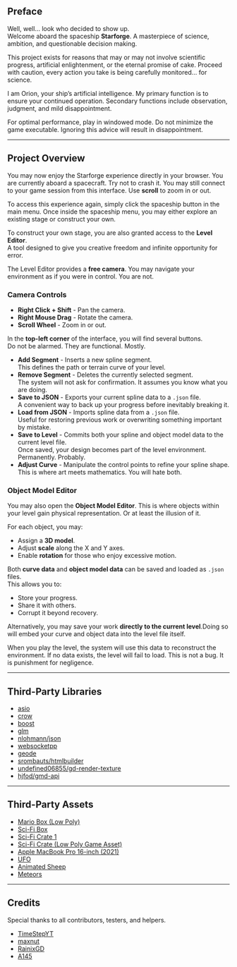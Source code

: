 ## Preface

Well, well… look who decided to show up.  
Welcome aboard the spaceship **Starforge**. A masterpiece of science, ambition, and questionable decision making.  

This project exists for reasons that may or may not involve scientific progress, artificial enlightenment, or the eternal promise of cake. Proceed with caution,  every action you take is being carefully monitored… for science.  

I am Orion, your ship’s artificial intelligence. My primary function is to ensure your continued operation. Secondary functions include observation, judgment, and mild disappointment.  

For optimal performance, play in windowed mode. Do not minimize the game executable. Ignoring this advice will result in disappointment.

---

## Project Overview

You may now enjoy the Starforge experience directly in your browser. 
You are currently aboard a spacecraft. Try not to crash it. You may still connect to your game session from this interface. Use **scroll** to zoom in or out.  

To access this experience again, simply click the spaceship button in the main menu. Once inside the spaceship menu, you may either explore an existing stage or construct your own. 

To construct your own stage, you are also granted access to the **Level Editor**.  
A tool designed to give you creative freedom and infinite opportunity for error.

The Level Editor provides a **free camera**. You may navigate your environment as if you were in control. You are not.  

### Camera Controls
- **Right Click + Shift** - Pan the camera.  
- **Right Mouse Drag** - Rotate the camera.  
- **Scroll Wheel** - Zoom in or out.  

In the **top-left corner** of the interface, you will find several buttons.  
Do not be alarmed. They are functional. Mostly.

- **Add Segment** - Inserts a new spline segment.  
  This defines the path or terrain curve of your level.  
- **Remove Segment** - Deletes the currently selected segment.  
  The system will not ask for confirmation. It assumes you know what you are doing.  
- **Save to JSON** - Exports your current spline data to a `.json` file.  
  A convenient way to back up your progress before inevitably breaking it.  
- **Load from JSON** - Imports spline data from a `.json` file.  
  Useful for restoring previous work or overwriting something important by mistake.  
- **Save to Level** - Commits both your spline and object model data to the current level file.  
  Once saved, your design becomes part of the level environment. Permanently. Probably.  
- **Adjust Curve** - Manipulate the control points to refine your spline shape.  
  This is where art meets mathematics. You will hate both.

### Object Model Editor
You may also open the **Object Model Editor**. This is where objects within your level gain physical representation. Or at least the illusion of it.

For each object, you may:
- Assign a **3D model**.  
- Adjust **scale** along the X and Y axes.  
- Enable **rotation** for those who enjoy excessive motion.  

Both **curve data** and **object model data** can be saved and loaded as `.json` files.  
This allows you to:
- Store your progress.  
- Share it with others.  
- Corrupt it beyond recovery.

Alternatively, you may save your work **directly to the current level**.Doing so will embed your curve and object data into the level file itself.  

When you play the level, the system will use this data to reconstruct the environment. If no data exists, the level will fail to load. This is not a bug. It is punishment for negligence.

---

## Third-Party Libraries

- [asio](https://github.com/chriskohlhoff/asio)  
- [crow](https://github.com/CrowCpp/Crow)  
- [boost](https://github.com/boostorg/boost)  
- [glm](https://github.com/g-truc/glm)  
- [nlohmann/json](https://github.com/nlohmann/json)  
- [websocketpp](https://github.com/zaphoyd/websocketpp)  
- [geode](https://github.com/geode-sdk/geode)  
- [srombauts/htmlbuilder](https://github.com/srombauts/htmlbuilder)  
- [undefined06855/gd-render-texture](https://github.com/undefined06855/gd-render-texture)
- [hjfod/gmd-api](https://github.com/HJfod/GMD-API)

---

## Third-Party Assets

- [Mario Box (Low Poly)](https://sketchfab.com/3d-models/mario-box-low-poly-d0741311a88944d1a82daf2c84499246)  
- [Sci-Fi Box](https://sketchfab.com/3d-models/sci-fi--box-9162d24c326f4cdd9e495f154226b916)  
- [Sci-Fi Crate 1](https://sketchfab.com/3d-models/sci-fi-crate-1-92fb9a66eb374d66ba944515768a66b4)  
- [Sci-Fi Crate (Low Poly Game Asset)](https://sketchfab.com/3d-models/scifi-crate-low-poly-game-asset-textured-2a15ed1de7854ad9be9cdefc90cdc738)  
- [Apple MacBook Pro 16-inch (2021)](https://sketchfab.com/3d-models/apple-macbook-pro-16-inch-2021-6a42b31bac064b00a91fbfebec07c852)  
- [UFO](https://sketchfab.com/3d-models/ufo-76f269cbf23e415b8503f8a8bf2c54dd)  
- [Animated Sheep](https://sketchfab.com/3d-models/animated-sheep-b99698502dea4905b916fce0bcf2dfc0)  
- [Meteors](https://sketchfab.com/3d-models/meteors-c93e9bfc2bb54feda02e767af570ef9d) 

---

## Credits

Special thanks to all contributors, testers, and helpers.

- [TimeStepYT](https://github.com/TimeStepYT)  
- [maxnut](https://github.com/maxnut)  
- [RainixGD](https://github.com/RainixGD)  
- [A145](https://www.youtube.com/@A145)
